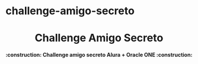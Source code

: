 # challenge-amigo-secreto
<h1 align="center"> Challenge Amigo Secreto </h1>

<h4 align="center">
:construction: Challenge amigo secreto Alura + Oracle ONE :construction:
</h4>
